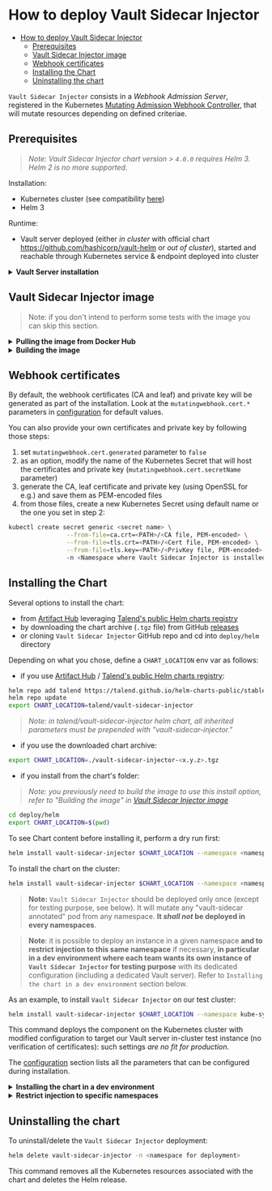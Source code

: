 # How to deploy Vault Sidecar Injector

- [How to deploy Vault Sidecar Injector](#how-to-deploy-vault-sidecar-injector)
  - [Prerequisites](#prerequisites)
  - [Vault Sidecar Injector image](#vault-sidecar-injector-image)
  - [Webhook certificates](#webhook-certificates)
  - [Installing the Chart](#installing-the-chart)
  - [Uninstalling the chart](#uninstalling-the-chart)

`Vault Sidecar Injector` consists in a *Webhook Admission Server*, registered in the Kubernetes [Mutating Admission Webhook Controller](https://kubernetes.io/docs/reference/access-authn-authz/extensible-admission-controllers/#admission-webhooks), that will mutate resources depending on defined criteriae.

## Prerequisites

> *Note: Vault Sidecar Injector chart version > `4.0.0` requires Helm 3. Helm 2 is no more supported.*

Installation:

- Kubernetes cluster (see compatibility [here](../README.md#kubernetes-compatibility))
- Helm 3

Runtime:

- Vault server deployed (either *in cluster* with official chart <https://github.com/hashicorp/vault-helm> or *out of cluster*), started and reachable through Kubernetes service & endpoint deployed into cluster

<details>
<summary>
<b>Vault Server installation</b>
</summary>

> **Note:** this step is optional if you already have a running Vault server. This section helps you setup a test Vault server with ready to use configuration.

We will install a test Vault server in Kubernetes cluster but an external, out of cluster, Vault server can also be used. Note that we will install Vault server in *dev mode* below, do not use this setup in production.

Using HashiCorp's Vault Helm chart:

```bash
git clone https://github.com/hashicorp/vault-helm.git
cd vault-helm
git checkout v0.9.1
helm install vault . --set injector.enabled=false --set server.dev.enabled=true --set ui.enabled=true --set ui.serviceType="NodePort"
```

Then init Vault server with our test config:

```bash
# Check status
kubectl exec -it vault-0 -- vault status
kubectl logs vault-0

# Set up needed auth methods, secrets engines, policies, roles and secrets
cd vault-sidecar-injector/test/vault
./init-test-vault-server.sh
```
</details>

## Vault Sidecar Injector image

> Note: if you don't intend to perform some tests with the image you can skip this section.

<details>
<summary>
<b>Pulling the image from Docker Hub</b>
</summary>

Official Docker images are published on [Talend's public Docker Hub](https://hub.docker.com/r/talend/vault-sidecar-injector) repository for each `Vault Sidecar Injector` release. Provided Helm chart will pull the image automatically if needed.  

For manual pull of a specific tag:

```bash
docker pull talend/vault-sidecar-injector:<tag>
```
</details>

<details>
<summary>
<b>Building the image</b>
</summary>

A [Dockerfile](../Dockerfile) is also provided to both compile `Vault Sidecar Injector` and build the image locally if you prefer.

Just run following command:

```bash
make image
```

> Note: if you have Go installed on your machine, you can use `make image-from-build` instead. You need Golang 1.14 or higher.

</details>

## Webhook certificates

By default, the webhook certificates (CA and leaf) and private key will be generated as part of the installation. Look at the `mutatingwebhook.cert.*` parameters in [configuration](Configuration.md) for default values.

You can also provide your own certificates and private key by following those steps:

1) set `mutatingwebhook.cert.generated` parameter to `false`
2) as an option, modify the name of the Kubernetes Secret that will host the certificates and private key (`mutatingwebhook.cert.secretName` parameter)
3) generate the CA, leaf certificate and private key (using OpenSSL for e.g.) and save them as PEM-encoded files
4) from those files, create a new Kubernetes Secret using default name or the one you set in step 2:

  ```sh
  kubectl create secret generic <secret name> \
                  --from-file=ca.crt=<PATH>/<CA file, PEM-encoded> \
                  --from-file=tls.crt=<PATH>/<Cert file, PEM-encoded> \
                  --from-file=tls.key=<PATH>/<PrivKey file, PEM-encoded>
                  -n <Namespace where Vault Sidecar Injector is installed>
  ```

## Installing the Chart

Several options to install the chart:

- from [Artifact Hub](https://artifacthub.io/packages/helm/talend/vault-sidecar-injector) leveraging [Talend's public Helm charts registry](https://talend.github.io/helm-charts-public)
- by downloading the chart archive (`.tgz` file) from GitHub [releases](https://github.com/Talend/vault-sidecar-injector/releases)
- or cloning `Vault Sidecar Injector` GitHub repo and cd into `deploy/helm` directory

Depending on what you chose, define a `CHART_LOCATION` env var as follows:

- if you use [Artifact Hub](https://artifacthub.io/packages/helm/talend/vault-sidecar-injector) / [Talend's public Helm charts registry](https://talend.github.io/helm-charts-public):

```bash
helm repo add talend https://talend.github.io/helm-charts-public/stable
helm repo update
export CHART_LOCATION=talend/vault-sidecar-injector
```
  > *Note: in talend/vault-sidecar-injector helm chart, all inherited parameters must be prepended with "vault-sidecar-injector."*

- if you use the downloaded chart archive:

```bash
export CHART_LOCATION=./vault-sidecar-injector-<x.y.z>.tgz
```

- if you install from the chart's folder:

> *Note: you previously need to build the image to use this install option, refer to "Building the image" in [Vault Sidecar Injector image](#vault-sidecar-injector-image)*

```bash
cd deploy/helm
export CHART_LOCATION=$(pwd)
```

To see Chart content before installing it, perform a dry run first:

```bash
helm install vault-sidecar-injector $CHART_LOCATION --namespace <namespace for deployment> --set vault.addr=<Vault server address> --debug --dry-run
```

To install the chart on the cluster:

```bash
helm install vault-sidecar-injector $CHART_LOCATION --namespace <namespace for deployment> --set vault.addr=<Vault server address>
```

> **Note:** `Vault Sidecar Injector` should be deployed only once (except for testing purpose, see below). It will mutate any "vault-sidecar annotated" pod from any namespace. **It *shall not* be deployed in every namespaces**.

>**Note**: it is possible to deploy an instance in a given namespace **and to restrict injection to this same namespace** if necessary, **in particular in a dev environment where each team wants its own instance of `Vault Sidecar Injector` for testing purpose** with its dedicated configuration (including a dedicated Vault server). Refer to `Installing the chart in a dev environment` section below.

As an example, to install `Vault Sidecar Injector` on our test cluster:

```bash
helm install vault-sidecar-injector $CHART_LOCATION --namespace kube-system --set vault.addr=http://vault:8200 --set vault.ssl.verify=false
```

This command deploys the component on the Kubernetes cluster with modified configuration to target our Vault server in-cluster test instance (no verification of certificates): such settings *are no fit for production*.

The [configuration](Configuration.md) section lists all the parameters that can be configured during installation.

<details>
<summary>
<b>Installing the chart in a dev environment</b>
</summary>

In a dev environment, you may want to install your own test instance of `Vault Sidecar Injector`, connected to your own Vault server and limiting injection to a given namespace. To do so, use following options:

```bash
helm install vault-sidecar-injector $CHART_LOCATION --namespace <your dev namespace> --set vault.addr=<your dev Vault server address> --set mutatingwebhook.namespaceSelector.namespaced=true
```

And then **add a label on your namespace** as follows (if not done, no injection will be performed):

```bash
kubectl label namespace <your dev namespace> vault-injection=<your dev namespace> --overwrite

# check label on namespace
kubectl get namespace -L vault-injection
```
</details>

<details>
<summary>
<b>Restrict injection to specific namespaces</b>
</summary>

By default `Vault Sidecar Injector` monitors all namespaces (except `kube-system` and `kube-public`) and looks after annotations in submitted pods.

If you want to strictly control the list of namespaces where injection is allowed, set value `mutatingwebhook.namespaceSelector.boolean=true` when installing the chart as follows:

```bash
helm install vault-sidecar-injector $CHART_LOCATION --namespace <namespace for deployment> --set vault.addr=<Vault server address> --set mutatingwebhook.namespaceSelector.boolean=true
```

Then apply label `vault-injection=enabled` on **all** required namespaces:

```bash
kubectl label namespace <namespace> vault-injection=enabled

# check label on namespace
kubectl get namespace -L vault-injection
```
</details>

## Uninstalling the chart

To uninstall/delete the `Vault Sidecar Injector` deployment:

```bash
helm delete vault-sidecar-injector -n <namespace for deployment>
```

This command removes all the Kubernetes resources associated with the chart and deletes the Helm release.
